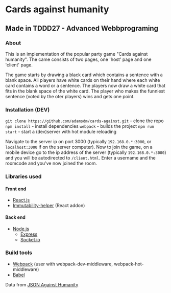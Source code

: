 # Cards against humanity
## Made in TDDD27 - Advanced Webbprograming

### About
This is an implementation of the popular party game "Cards against humanity".
The came consists of two pages, one 'host' page and one 'client' page.

The game starts by drawing a black card which contains a sentence with a blank space.
All players have white cards on their hand where each white card contains a word or a sentence.
The players now draw a white card that fits in the blank space of the white card.
The player who makes the funniest sentence (voted by the oter players) wins and gets one point.

### Installation (DEV)
`git clone https://github.com/adamsdm/cards-against.git` - clone the repo
`npm install` - install dependencies
`webpack` - builds the project
`npm run start` - start a (dev)server with hot module reloading

Navigate to the server ip on port 3000 (typically `192.168.0.*:3000`, or `localhost:3000` if on the server computer).
Now to join the game, on a mobile device go to the ip address of the server (typically `192.168.0.*:3000`) and you will be
autodirected to `/client.html`. Enter a username and the roomcode and you've now joined the room. 

### Libraries used
#### Front end
* [React.js](https://facebook.github.io/react/)
* [Immutability-helper](https://github.com/kolodny/immutability-helper) (React addon)
#### Back end
* [Node.js](https://nodejs.org/)
  * [Express](https://expressjs.com/)
  * [Socket.io](https://socket.io/)
  
### Build tools
* [Webpack](https://webpack.github.io/) (user with webpack-dev-middleware, webpack-hot-middleware)
* [Babel](https://babeljs.io/)

Data from [JSON Against Humanity](https://www.crhallberg.com/cah/json/)
